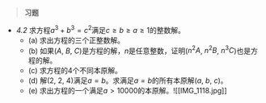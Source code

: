 > **习题**
- *4.2* 求方程$a^3 + b^3 = c^2$满足$c \geq b \geq a \geq 1$的整数解。
	- (a) 求出方程的三个正整数解。
	- (b) 如果($A$, $B$, $C$)是方程的解，$n$是任意整数，证明($n^2A$, $n^2B$, $n^3C$)也是方程的解。
	- (c) 求方程的$4$个不同本原解。
	- (d) 解($2$, $2$, $4$)满足$a=b$。求满足$a=b$的所有本原解($a$, $b$, $c$)。
	- (e) 求出方程的一个满足$a>10000$的本原解。![[IMG_1118.jpg]]